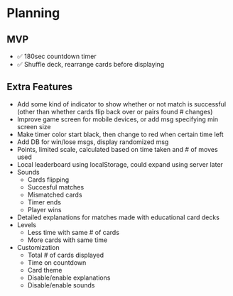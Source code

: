 # Planning

## MVP
- ✅ 180sec countdown timer
- ✅ Shuffle deck, rearrange cards before displaying

## Extra Features
- Add some kind of indicator to show whether or not match is successful (other than whether cards flip back over or pairs found # changes)
- Improve game screen for mobile devices, or add msg specifying min screen size
- Make timer color start black, then change to red when certain time left
- Add DB for win/lose msgs, display randomized msg
- Points, limited scale, calculated based on time taken and # of moves used
- Local leaderboard using localStorage, could expand using server later
- Sounds 
    - Cards flipping
    - Succesful matches
    - Mismatched cards
    - Timer ends
    - Player wins
- Detailed explanations for matches made with educational card decks
- Levels
    - Less time with same # of cards
    - More cards with same time
- Customization
    - Total # of cards displayed
    - Time on countdown
    - Card theme
    - Disable/enable explanations
    - Disable/enable sounds